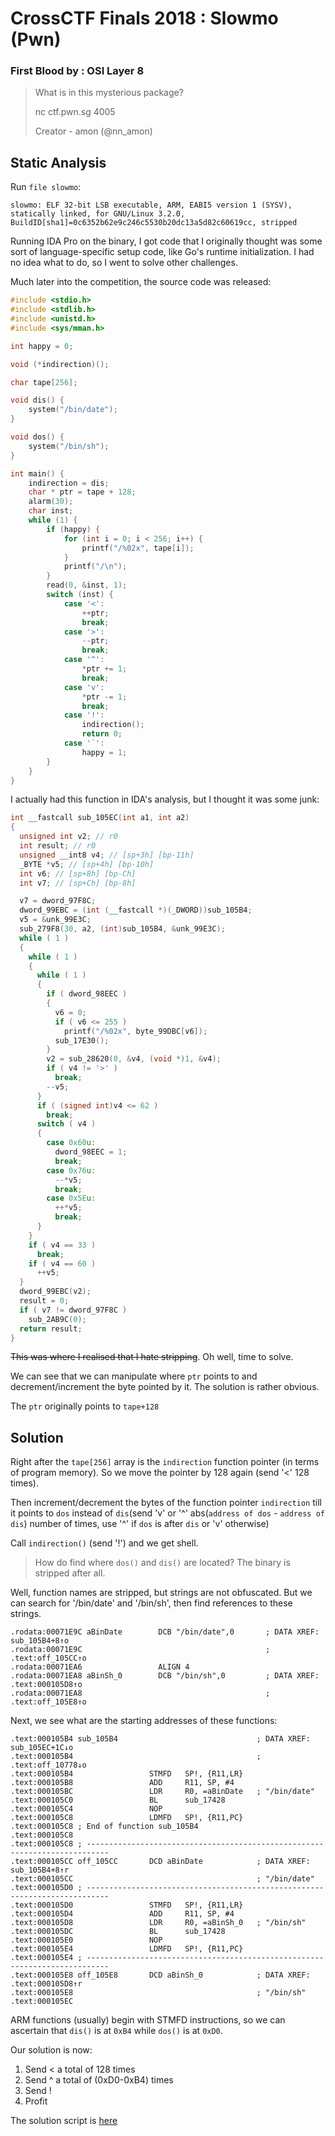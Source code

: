 # CrossCTF Finals 2018 : Slowmo (Pwn)
### First Blood by : OSI Layer 8
>What is in this mysterious package?
>
>nc ctf.pwn.sg 4005
>
>Creator - amon (@nn_amon)

## Static Analysis

Run ```file slowmo```:
```
slowmo: ELF 32-bit LSB executable, ARM, EABI5 version 1 (SYSV), statically linked, for GNU/Linux 3.2.0, BuildID[sha1]=0c6352b62e9c246c5530b20dc13a5d82c60619cc, stripped
```

Running IDA Pro on the binary, I got code that I originally thought was some sort of language-specific setup code, like Go's runtime initialization. I had no idea what to do, so I went to solve other challenges.

Much later into the competition, the source code was released:
```c
#include <stdio.h>
#include <stdlib.h>
#include <unistd.h>
#include <sys/mman.h>

int happy = 0;

void (*indirection)();

char tape[256];

void dis() {
    system("/bin/date");
}

void dos() {
    system("/bin/sh");
}

int main() {
    indirection = dis;
    char * ptr = tape + 128;
    alarm(30);
    char inst;
    while (1) {
        if (happy) {
            for (int i = 0; i < 256; i++) {
                printf("/%02x", tape[i]);
            }
            printf("/\n");
        }
        read(0, &inst, 1);
        switch (inst) {
            case '<':
                ++ptr;
                break;
            case '>':
                --ptr;
                break;
            case '^':
                *ptr += 1;
                break;
            case 'v':
                *ptr -= 1;
                break;
            case '!':
                indirection();
                return 0;
            case '`':
                happy = 1;
        }
    }
}
```
I actually had this function in IDA's analysis, but I thought it was some junk:
```c
int __fastcall sub_105EC(int a1, int a2)
{
  unsigned int v2; // r0
  int result; // r0
  unsigned __int8 v4; // [sp+3h] [bp-11h]
  _BYTE *v5; // [sp+4h] [bp-10h]
  int v6; // [sp+8h] [bp-Ch]
  int v7; // [sp+Ch] [bp-8h]

  v7 = dword_97F8C;
  dword_99EBC = (int (__fastcall *)(_DWORD))sub_105B4;
  v5 = &unk_99E3C;
  sub_279F8(30, a2, (int)sub_105B4, &unk_99E3C);
  while ( 1 )
  {
    while ( 1 )
    {
      while ( 1 )
      {
        if ( dword_98EEC )
        {
          v6 = 0;
          if ( v6 <= 255 )
            printf("/%02x", byte_99DBC[v6]);
          sub_17E30();
        }
        v2 = sub_28620(0, &v4, (void *)1, &v4);
        if ( v4 != '>' )
          break;
        --v5;
      }
      if ( (signed int)v4 <= 62 )
        break;
      switch ( v4 )
      {
        case 0x60u:
          dword_98EEC = 1;
          break;
        case 0x76u:
          --*v5;
          break;
        case 0x5Eu:
          ++*v5;
          break;
      }
    }
    if ( v4 == 33 )
      break;
    if ( v4 == 60 )
      ++v5;
  }
  dword_99EBC(v2);
  result = 0;
  if ( v7 != dword_97F8C )
    sub_2AB9C(0);
  return result;
}
```
~~This was where I realised that I hate stripping~~.
Oh well, time to solve.

We can see that we can manipulate where ```ptr``` points to and decrement/increment the byte pointed by it. The solution is rather obvious.

The ```ptr``` originally points to ```tape+128```

## Solution
Right after the ```tape[256]``` array is the ```indirection``` function pointer (in terms of program memory).
So we move the pointer by 128 again (send '<' 128 times).

Then increment/decrement the bytes of the function pointer ```indirection``` till it points to ```dos``` instead of ```dis```(send 'v' or '^' abs(```address of dos``` - ```address of dis```) number of times, use '^' if ```dos``` is after ```dis``` or 'v' otherwise)

Call ```indirection()``` (send '!') and we get shell.

> How do find where ```dos()``` and ```dis()``` are located? The binary is stripped after all.

Well, function names are stripped, but strings are not obfuscated. But we can search for '/bin/date' and '/bin/sh', then find references to these strings.
```
.rodata:00071E9C aBinDate        DCB "/bin/date",0       ; DATA XREF: sub_105B4+8↑o
.rodata:00071E9C                                         ; .text:off_105CC↑o
.rodata:00071EA6                 ALIGN 4
.rodata:00071EA8 aBinSh_0        DCB "/bin/sh",0         ; DATA XREF: .text:000105D8↑o
.rodata:00071EA8                                         ; .text:off_105E8↑o
```

Next, we see what are the starting addresses of these functions:
```
.text:000105B4 sub_105B4                               ; DATA XREF: sub_105EC+1C↓o
.text:000105B4                                         ; .text:off_10778↓o
.text:000105B4                 STMFD   SP!, {R11,LR}
.text:000105B8                 ADD     R11, SP, #4
.text:000105BC                 LDR     R0, =aBinDate   ; "/bin/date"
.text:000105C0                 BL      sub_17428
.text:000105C4                 NOP
.text:000105C8                 LDMFD   SP!, {R11,PC}
.text:000105C8 ; End of function sub_105B4
.text:000105C8
.text:000105C8 ; ---------------------------------------------------------------------------
.text:000105CC off_105CC       DCD aBinDate            ; DATA XREF: sub_105B4+8↑r
.text:000105CC                                         ; "/bin/date"
.text:000105D0 ; ---------------------------------------------------------------------------
.text:000105D0                 STMFD   SP!, {R11,LR}
.text:000105D4                 ADD     R11, SP, #4
.text:000105D8                 LDR     R0, =aBinSh_0   ; "/bin/sh"
.text:000105DC                 BL      sub_17428
.text:000105E0                 NOP
.text:000105E4                 LDMFD   SP!, {R11,PC}
.text:000105E4 ; ---------------------------------------------------------------------------
.text:000105E8 off_105E8       DCD aBinSh_0            ; DATA XREF: .text:000105D8↑r
.text:000105E8                                         ; "/bin/sh"
.text:000105EC
```

ARM functions (usually) begin with STMFD instructions, so we can ascertain that ```dis()``` is at ```0xB4``` while ```dos()``` is at ```0xD0```.

Our solution is now:
1. Send < a total of 128 times
2. Send ^ a total of (0xD0-0xB4) times
3. Send !
4. Profit

The solution script is [here](./slowmo.py)